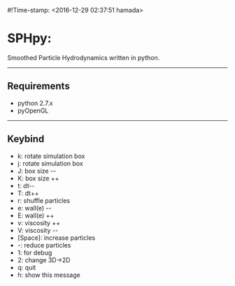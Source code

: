 #!Time-stamp: <2016-12-29 02:37:51 hamada>

# SPHpy:
Smoothed Particle Hydrodynamics written in python.

---
## Requirements

- python 2.7.x
- pyOpenGL

---
## Keybind

- k: rotate simulation box
- j: rotate simulation box
- J: box size --
- K: box size ++
- t: dt--
- T: dt++
- r: shuffle particles
- e: wall(e) --
- E: wall(e) ++
- v: viscosity ++
- V: viscosity --
- [Space]: increase particles
- -: reduce particles
- 1: for debug
- 2: change 3D->2D
- q: quit
- h: show this message

